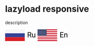# lazyload responsive

<p>description</p>

[![Russian language](https://github.com/I-did/lazyload-responsive/blob/master/src/img/Rus.svg)](#)
[![English language](https://github.com/I-did/lazyload-responsive/blob/master/src/img/Eng.svg)](#)